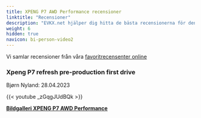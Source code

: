 ```yaml
---
title: XPENG P7 AWD Performance recensioner
linktitle: "Recensioner"
description: "EVKX.net hjälper dig hitta de bästa recensionerna för denna modell."
weight: 6
hidden: true
navicon: bi-person-video2
---
```

Vi samlar recensioner från våra [favoritrecensenter online](../../../../../guides/evreviewers/)

<div class="container text-center shadow p-2 pe-4 mb-5 bg-body-tertiary rounded border">
<h3>Xpeng P7 refresh pre-production first drive</h3>
<p>Bjørn Nyland: 28.04.2023</p>

{{< youtube _zGqgJUdBQk >}}

</div>
<div class="mt-3 mb-3">
<a href="../gallery/" class="text-decoration-none text-black">
<strong><i class="bi-arrow-left"></i>Bildgalleri  </strong>
</a>
<a href="../" class="text-decoration-none text-black float-end">
<strong>XPENG P7 AWD Performance <i class="bi-arrow-right"></i></strong>
</a>
</div>
